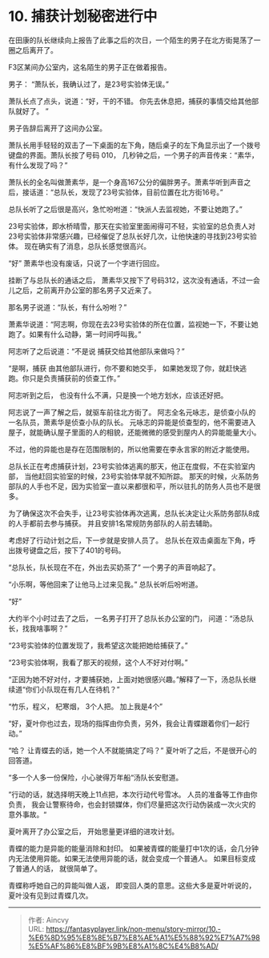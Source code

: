 # 10. 捕获计划秘密进行中


在田康的队长继续向上报告了此事之后的次日，一个陌生的男子在北方街晃荡了一圈之后离开了。

F3区某间办公室内，这名陌生的男子正在做着报告。

男子： “萧队长，我确认过了，是23号实验体无误。”

萧队长点了点头，说道：“好，干的不错。 你先去休息把，捕获的事情交给其他部队就好了。 ”

男子告辞后离开了这间办公室。 

萧队长用手轻轻的双击了一下桌面的左下角，随后桌子的左下角显示出了一个拨号键盘的界面。萧队长按了号码 010， 几秒钟之后，一个男子的声音传来：“素华，有什么发现了吗？”

萧队长的全名叫做萧素华，是一个身高167公分的偏胖男子。萧素华听到声音之后，接话道：“总队长，发现了23号实验体，目前位置在北方街16号。”

总队长听了之后很是高兴，急忙吩咐道：“快派人去监视她，不要让她跑了。”

23号实验体，即水桥晴雪，那天在实验室里面闹得可不轻，实验室的总负责人对23号实验体非常感兴趣，已经催促了总队长好几次，让他快速的寻找到23号实验体。 现在确实有了消息，总队长感觉很高兴。

“好” 萧素华也没有废话，只说了一个字进行回应。 

挂断了与总队长的通话之后， 萧素华又按下了号码312，这次没有通话，不过一会儿之后，之前离开办公室的那名男子又近来了。 

那名男子说道：“队长，有什么吩咐？”

萧素华说道：“阿志啊，你现在去23号实验体的所在位置，监视她一下，不要让她跑了。如果有什么动静，第一时间呼叫我。”

阿志听了之后说道：“不是说 捕获交给其他部队来做吗？”

“是啊，捕获 由其他部队进行，你不要和她交手， 如果她发现了你，就赶快逃跑。你只是负责捕获前的侦查工作。”

阿志听到之后， 也没有什么不满，只是换一个地方划水，应该还好把。 

阿志说了一声了解之后，就驱车前往北方街了。  阿志全名元咏志，是侦查小队的一名队员，萧素华是侦查小队的队长。  元咏志的异能是侦查型的，他不需要进入屋子，就能确认屋子里面的人的相貌，还能微微的感受到屋内人的异能能量大小。 

不过，他的异能也是存在范围限制的，所以他需要在李永言家的附近才能使用。 

总队长正在考虑捕获计划，23号实验体逃离的那天，他正在度假，不在实验室内部， 当他赶回实验室的时候，23号实验体早就不知所踪。 那天的时候，火系防务部队的人手也不足，因为实验室一直以来都很和平，所以驻扎的防务人员也不是很多。 

为了确保这次不会失手，让23号实验体再次逃离，总队长决定让火系防务部队8成的人手都前去参与捕获。 并且安排1名常规防务部队的人前去辅助。

考虑好了行动计划之后，下一步就是安排人员了。 总队长在双击桌面左下角，呼出拨号键盘之后，按下了401的号码。

“总队长，队长现在不在，外出去买奶茶了” 一个男子的声音响起了。

“小乐啊，等他回来了让他马上过来见我。”  总队长听后吩咐道。 

“好”

大约半个小时过去了之后， 一名男子打开了总队长办公室的门， 问道：“汤总队长，找我啥事啊？”

“23号实验体的位置发现了，我希望这次能把她给捕获了。”

“23号实验体啊，我看了那天的视频，这个人不好对付啊。”

“正因为她不好对付，才要捕获她，上面对她很感兴趣。”解释了一下，汤总队长继续道“你们小队现在有几人在待机？”

“竹乐，程义， 杞寒烟， 3个人把。 加上我是4个”

“好，夏叶你也过去，现场的指挥由你负责，另外，我会让青蝶跟着你们一起行动。”

“哈？ 让青蝶去的话，她一个人不就能搞定了吗？” 夏叶听了之后，不是很开心的回答道。

“多一个人多一份保险，小心驶得万年船“汤队长安慰道。

”行动的话，就选择明天晚上11点把，本次行动代号雪冰。 人员的准备等工作由你负责， 我会让警察待命，也会封锁媒体，你们尽量把这次行动伪装成一次火灾的意外事故。“

夏叶离开了办公室之后， 开始思量更详细的进攻计划。 

青蝶的能力是异能的能量消除和封印。 如果被青蝶的能量打中1次的话，会几分钟内无法使用异能。如果无法使用异能的话，就会变成一个普通人。 如果目标变成了普通人的话， 就很简单了。 

青蝶称呼她自己的异能叫做人返， 即变回人类的意思。这些大多是夏叶听说的，夏叶没有见到过青蝶几次。 







---

> 作者: Aincvy  
> URL: https://fantasyplayer.link/non-menu/story-mirror/10.-%E6%8D%95%E8%8E%B7%E8%AE%A1%E5%88%92%E7%A7%98%E5%AF%86%E8%BF%9B%E8%A1%8C%E4%B8%AD/  

